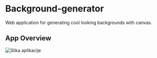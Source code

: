 # Background-generator
Web application for generating cool looking backgrounds with canvas. 

## App Overview
![Slika aplikacije](https://github.com/DzoniCodec06/Background-generator/assets/60019990/75896f5a-0e14-449a-8174-8569f8b7423a)
